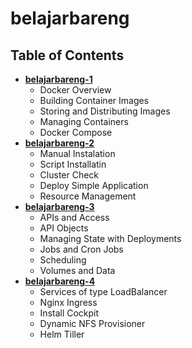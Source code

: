 # belajarbareng

## Table of Contents
* [**belajarbareng-1**](./belajarbareng-1_docker-fundamental/)
	* Docker Overview
	* Building Container Images
	* Storing and Distributing Images
	* Managing Containers
	* Docker Compose
* [**belajarbareng-2**](./belajarbareng-2/)
	* Manual Instalation
	* Script Installatin
	* Cluster Check
	* Deploy Simple Application
	* Resource Management
* [**belajarbareng-3**](./belajarbareng-3/)
	* APIs and Access
	* API Objects
	* Managing State with Deployments
	* Jobs and Cron Jobs
	* Scheduling
	* Volumes and Data
* [**belajarbareng-4**](./belajarbareng-4/)
	* Services of type LoadBalancer
	* Nginx Ingress
	* Install Cockpit
	* Dynamic NFS Provisioner
	* Helm Tiller